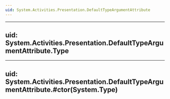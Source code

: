 ```yaml
---
uid: System.Activities.Presentation.DefaultTypeArgumentAttribute
---
```


---
uid: System.Activities.Presentation.DefaultTypeArgumentAttribute.Type
---

---
uid: System.Activities.Presentation.DefaultTypeArgumentAttribute.#ctor(System.Type)
---
